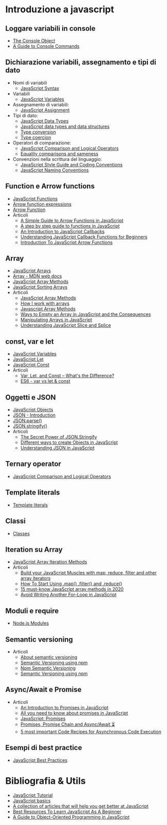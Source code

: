 # Introduzione a javascript

## Loggare variabili in console

* [The Console Object](https://www.w3schools.com/Jsref/api_console.asp)
* [A Guide to Console Commands](https://css-tricks.com/a-guide-to-console-commands/)

## Dichiarazione variabili, assegnamento e tipi di dato

* Nomi di variabili
    * [JavaScript Syntax](https://www.w3schools.com/js/js_syntax.asp)
* Variabili
    * [JavaScript Variables](https://www.w3schools.com/js/js_variables.asp)
* Assegnamento di variabili: 
    * [JavaScript Assignment](https://www.w3schools.com/js/js_assignment.asp)
* Tipi di dato: 
    * [JavaScript Data Types](https://www.w3schools.com/js/js_datatypes.asp)
    * [JavaScript data types and data structures](https://developer.mozilla.org/en-US/docs/Web/JavaScript/Data_structures)
    * [Type conversion
](https://developer.mozilla.org/en-US/docs/Glossary/Type_conversion)
    * [Type coercion](https://developer.mozilla.org/en-US/docs/Glossary/Type_coercion)
* Operatori di comparazione: 
    * [JavaScript Comparison and Logical Operators](https://www.w3schools.com/js/js_comparisons.asp)
    * [Equality comparisons and sameness](https://developer.mozilla.org/en-US/docs/Web/JavaScript/Equality_comparisons_and_sameness)
* Convenzioni nella scrittura del linguaggio: 
    * [JavaScript Style Guide and Coding Conventions](https://www.w3schools.com/js/js_conventions.asp)
    * [JavaScript Naming Conventions](https://www.robinwieruch.de/javascript-naming-conventions)


## Function e Arrow functions

* [JavaScript Functions](https://www.w3schools.com/js/js_functions.asp)
* [Arrow function expressions](https://developer.mozilla.org/en-US/docs/Web/JavaScript/Reference/Functions/Arrow_functions)
* [Arrow Function
](https://www.w3schools.com/js/js_arrow_function.asp)
* Articoli
    * [A Simple Guide to Arrow Functions in JavaScript](https://lo-victoria.com/a-simple-guide-to-arrow-functions-in-javascript-ckd6kqoaz023am8s15m0u4x5k)
    * [A step by step guide to functions in JavaScript](https://blog.rutikwankhade.dev/a-step-by-step-guide-to-functions-in-javascript-ck988kutu0038css17bxftivd)
    * [An Introduction to JavaScript Callbacks](https://blog.nemotivity.xyz/an-introduction-to-javascript-callbacks-ckdcmybdx03qu66s1eh06a991)
    * [Understanding JavaScript Callback Functions for Beginners](https://lo-victoria.com/understanding-javascript-callback-functions-for-beginners-ckav5w0qj07694us1xik1nstt)
    * [Introduction To JavaScript Arrow Functions](https://yourwonder.hashnode.dev/arrow-functions-cka896kes01zey6s1ndq1gpdt)


## Array

* [JavaScript Arrays](https://www.w3schools.com/js/js_arrays.asp)
* [Array - MDN web docs](https://developer.mozilla.org/en-US/docs/Web/JavaScript/Reference/Global_Objects/Array)
* [JavaScript Array Methods](https://www.w3schools.com/js/js_array_methods.asp)
* [JavaScript Sorting Arrays](https://www.w3schools.com/js/js_array_sort.asp)
* Articoli
    * [JavaScript Array Methods](https://blog.gyenabubakar.dev/javascript-array-methods-ck8z9mfch01jqmys126svpjmg)
    * [How I work with arrays](https://hashnode.com/post/how-i-work-with-arrays-ckbub745k00dwkbs1bdtiakeb)
    * [Javascript Array Methods](https://hashnode.com/post/javascript-array-methods-ckbiq3chr015r0ns11tqglykb)
    * [Ways to Empty an Array in JavaScript and the Consequences](https://blog.greenroots.info/ways-to-empty-an-array-in-javascript-and-the-consequences-cjwt45q9d002h2fs1kz5a77a2)
    * [Manipulating Arrays in JavaScript](https://bolajiayodeji.com/manipulating-arrays-in-javascript-cjvuuty3500354js1sba6z6yr)
    * [Understanding JavaScript Slice and Splice](https://babysteps.hashnode.dev/understanding-javascript-slice-and-splice-ckd8vl17x00bpqus1cysu10qy)


## const, var e let

* [JavaScript Variables](https://www.w3schools.com/js/js_variables.asp)
* [JavaScript Let](https://www.w3schools.com/js/js_let.asp)
* [JavaScript Const
](https://www.w3schools.com/js/js_const.asp)
* Articoli
    * [Var, Let, and Const – What's the Difference?](https://www.freecodecamp.org/news/var-let-and-const-whats-the-difference/)
    * [ES6 - var vs let & const](https://blog.skay.dev/es6-var-vs-let-and-const-ckecjlmq700rs9as17u813cxk)


## Oggetti e JSON

* [JavaScript Objects
](https://www.w3schools.com/js/js_object_definition.asp)
* [JSON - Introduction
](https://www.w3schools.com/js/js_json_intro.asp)
* [JSON.parse()](https://www.w3schools.com/js/js_json_parse.asp)
* [JSON.stringify()](https://www.w3schools.com/js/js_json_stringify.asp)
* Articoli
    * [The Secret Power of JSON.Stringify](https://medium.com/better-programming/the-secret-power-of-json-stringify-f5aad9370ad)
    * [Different ways to create Objects in JavaScript](https://blog.pankaj.pro/different-ways-to-create-objects-in-javascript-ck66i6wqp03ip89s1uw155rb7)
    * [Understanding JSON in JavaScript](https://medium.com/@timothyrobards/understanding-json-in-javascript-5098876d0915)


## Ternary operator

* [JavaScript Comparison and Logical Operators](https://www.w3schools.com/js/js_comparisons.asp)


## Template literals

* [Template literals](https://developer.mozilla.org/en-US/docs/Web/JavaScript/Reference/Template_literals)


## Classi

* [Classes](https://developer.mozilla.org/en-US/docs/Web/JavaScript/Reference/Classes)


## Iteration su Array

* [JavaScript Array Iteration Methods](https://www.w3schools.com/JS/js_array_iteration.asp)
* Articoli
    * [Build your JavaScript Muscles with map, reduce, filter and other array iterators](https://blog.greenroots.info/build-your-javascript-muscles-with-map-reduce-filter-and-other-array-iterators-cjyo22miw000xzss1ydfqveib)
    * [How To Start Using .map() .filter() and .reduce()](https://medium.com/better-programming/how-to-start-using-map-filter-and-reduce-e01edba0d81)
    * [15 must-know JavaScript array methods in 2020](https://hashnode.com/post/15-must-know-javascript-array-methods-in-2020-ck5cc0zqm01b9qps1dpig0mtv)
    * [Avoid Writing Another For-Loop in JavaScript](https://medium.com/better-programming/never-write-another-for-loop-in-javascript-9db11afa6445)

## Moduli e require

* [Node.js Modules](https://www.w3schools.com/nodejs/nodejs_modules.asp)

## Semantic versioning

* Articoli
    * [About semantic versioning](https://docs.npmjs.com/about-semantic-versioning)
    * [Semantic Versioning using npm](https://nodejs.dev/learn/semantic-versioning-using-npm)
    * [Npm Semantic Versioning](https://www.javascripttutorial.net/nodejs-tutorial/npm-semantic-versioning/)
    * [Semantic Versioning using npm](https://flaviocopes.com/npm-semantic-versioning/)

## Async/Await e Promise

* Articoli
    * [An Introduction to Promises in JavaScript](https://medium.com/better-programming/an-introduction-to-promises-in-javascript-a29bfdad4643)
    * [All you need to know about promises in JavaScript](https://admerox.hashnode.dev/all-you-need-to-know-about-promises-in-javascript-ckdj4hgsz01dgzzs1fo9ph9sq)
    * [JavaScript: Promises](https://blog.gyenabubakar.dev/javascript-promises-ck2arq86l00nt3ns1s5xtia35)
    * [Promises, Promise Chain and Async/Await ⏳](https://hashnode.com/post/promises-promise-chain-and-asyncawait-hourglass-with-flowing-sand-cjsmf41pz004nzts12balynb2)
    * [5 most important Code Recipes for Asynchronous Code Execution](https://hashnode.com/post/5-most-important-code-recipes-for-asynchronous-code-execution-cjsw5i2ce0007los1haaqla7b)

## Esempi di best practice

* [JavaScript Best Practices
](https://www.w3schools.com/js/js_best_practices.asp)


# Bibliografia & Utils

* [JavaScript Tutorial
](https://www.w3schools.com/js/default.asp)
* [JavaScript basics](https://developer.mozilla.org/en-US/docs/Learn/Getting_started_with_the_web/JavaScript_basics)
* [A collection of articles that will help you get better at JavaScript](https://github.com/didicodes/javascript-dev-bookmarks)
* [Best Resources To Learn JavaScript As A Beginner](https://pit.hashnode.dev/best-resources-to-learn-javascript-as-a-beginner-ckdr7cmma04ehl9s1dq85cr4i)
* [A Guide to Object-Oriented Programming in JavaScript](https://medium.com/better-programming/object-oriented-programming-in-javascript-b3bda28d3e81)